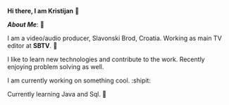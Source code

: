 **Hi there, I am Kristijan** 🧙


_**About Me**_: 🧐

I am a video/audio producer, Slavonski Brod, Croatia.
Working as main TV editor at **SBTV**. 🎥

I like to learn new technologies and contribute to the work. Recently enjoying problem solving as well.

I am currently working on something cool. :shipit:

Currently learning Java and Sql. 📖


<!---
kratkovic/kratkovic is a ✨ special ✨ repository because its `README.md` (this file) appears on your GitHub profile.
You can click the Preview link to take a look at your changes.
--->
